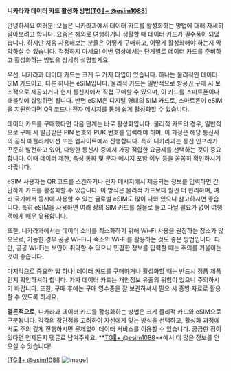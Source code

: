 **니카라과 데이터 카드 활성화 방법[[TG💪+ @esim1088](https://t.me/s/esim1088)]**

안녕하세요 여러분! 오늘은 니카라과에서 데이터 카드를 활성화하는 방법에 대해 자세히 알아보려고 합니다. 요즘은 해외로 여행하거나 생활할 때 데이터 카드가 필수품이 되었습니다. 하지만 처음 사용해보는 분들은 어떻게 구매하고, 어떻게 활성화해야 하는지 막막하실 수 있습니다. 걱정하지 마세요! 이번 영상에서는 단계별로 데이터 카드를 준비하고 활성화하는 방법을 상세히 설명할게요.

우선, 니카라과 데이터 카드는 크게 두 가지 타입이 있습니다. 하나는 물리적인 데이터 SIM 카드이고, 다른 하나는 eSIM입니다. 물리적 카드는 일반적으로 항공권 구매 시 보조적으로 제공되거나 현지 통신사에서 직접 구매할 수 있으며, 이 카드를 스마트폰이나 태블릿에 삽입하면 됩니다. 반면 eSIM은 디지털 형태의 SIM 카드로, 스마트폰이 eSIM을 지원한다면 QR 코드나 전자 메시지를 통해 쉽게 활성화할 수 있습니다.

데이터 카드를 구매했다면 다음 단계는 바로 활성화입니다. 물리적 카드의 경우, 일반적으로 구매 시 발급받은 PIN 번호와 PUK 번호를 입력해야 하며, 이 과정은 해당 통신사의 공식 애플리케이션 또는 웹사이트에서 진행합니다. 특히 니카라과는 통신 인프라가 꾸준히 발전하고 있어, 다양한 통신사 중에서 가장 적합한 요금제를 선택하는 것이 중요합니다. 이때 데이터 제한, 음성 통화 및 문자 메시지 포함 여부 등을 꼼꼼히 확인하시기 바랍니다.

eSIM 사용자는 QR 코드를 스캔하거나 전자 메시지에서 제공되는 정보를 입력하면 간단하게 카드를 활성화할 수 있습니다. 이 방식은 물리적 카드보다 훨씬 더 편리하며, 여러 국가에서 동시에 사용할 수 있는 글로벌 eSIM도 많이 나와 있으니 참고하시면 좋습니다. 특히 eSIM을 사용하면 여러 장의 SIM 카드를 실물로 들고 다닐 필요가 없어 여행객에게 매우 유용합니다.

또한, 니카라과에서는 데이터 소비를 최소화하기 위해 Wi-Fi 사용을 권장하는 장소가 많으므로, 가능한 경우 공공 Wi-Fi나 숙소의 Wi-Fi를 활용하는 것도 좋은 방법입니다. 다만, 공공 Wi-Fi는 보안이 취약할 수 있으니 민감한 정보를 입력할 때는 주의를 기울이는 것이 좋습니다.

마지막으로 중요한 팁 하나! 데이터 카드를 구매하거나 활성화할 때는 반드시 정품 제품인지 확인하셔야 합니다. 가짜 데이터 카드는 개인정보 유출의 위험이 있으니 주의하시기 바랍니다. 또한, 구매 후에는 구매 영수증을 잘 보관하셔서 필요 시 증빙 자료로 활용할 수 있도록 하세요.

**결론적으로**, 니카라과 데이터 카드를 활성화하는 방법은 크게 물리적 카드와 eSIM으로 구분됩니다. 각각의 장단점을 고려하여 자신에게 맞는 방식을 선택하고, 활성화 과정에서도 주의 깊게 진행하시면 문제없이 데이터 서비스를 이용할 수 있습니다. 궁금한 점이 있다면 언제든지 댓글로 남겨주세요. **[TG💪+ @esim1088](https://t.me/s/esim1088)**에서 더 많은 정보를 얻으실 수 있습니다!

[[TG💪+ @esim1088](https://t.me/s/esim1088) ![Image](https://i.postimg.cc/Y0z9fWf4/image.png)]
